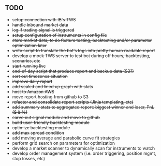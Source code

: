 
## TODO
* ~~setup connection with IB's TWS~~
* ~~handle inbound market data~~
* ~~log if trading signal is triggered~~
* ~~setup configuration of instruments in config file~~
* ~~store market data, to do feature testing, backtesting and/or parameter optimization later~~
* ~~write script to translate the bot's logs into pretty human readable report~~
* ~~develop a mock TWS server to test bot during off hours, backtesting, scenarios, etc~~
* ~~start running live~~
* ~~end-of-day script that produce report and backup data (S3?)~~
* ~~sort out timezones situation~~
* ~~improve daily report~~
* ~~add scaled and lined up graph with stats~~
* ~~host to Amazon AWS~~
* ~~move report hosting from github to S3~~
* ~~refactor and consolidate report scripts (Jinja templating, etc)~~
* ~~add summary stats to aggregated report: biggest winner and loser, PnL ($ & %)~~
* ~~carve out signal module and move to github~~
* ~~build user-friendly backtesting module~~
* ~~optimize backtesting module~~
* ~~add max spread condition~~
* add moving average and parabolic curve fit strategies
* perform grid search on parameters for optimization
* develop a market scanner to dynamically scan for instruments to watch
* develop order management system (i.e. order triggering, position mgmt, stop losses, etc)

